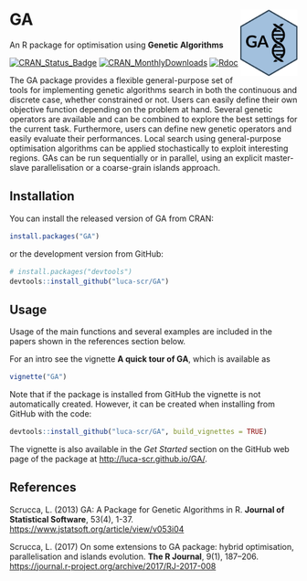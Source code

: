 
<!-- README.md is generated from README.Rmd. Please edit that file -->

# GA <img src="images/logo.png" align="right" width="100px" />

An R package for optimisation using **Genetic
Algorithms**

[![CRAN\_Status\_Badge](http://www.r-pkg.org/badges/version/GA)](https://cran.r-project.org/package=GA)
[![CRAN\_MonthlyDownloads](http://cranlogs.r-pkg.org/badges/GA)](https://cran.r-project.org/package=GA)
[![Rdoc](http://www.rdocumentation.org/badges/version/GA)](http://www.rdocumentation.org/packages/GA)

The GA package provides a flexible general-purpose set of tools for
implementing genetic algorithms search in both the continuous and
discrete case, whether constrained or not. Users can easily define their
own objective function depending on the problem at hand. Several genetic
operators are available and can be combined to explore the best settings
for the current task. Furthermore, users can define new genetic
operators and easily evaluate their performances. Local search using
general-purpose optimisation algorithms can be applied stochastically to
exploit interesting regions. GAs can be run sequentially or in parallel,
using an explicit master-slave parallelisation or a coarse-grain islands
approach.

## Installation

You can install the released version of GA from CRAN:

``` r
install.packages("GA")
```

or the development version from GitHub:

``` r
# install.packages("devtools")
devtools::install_github("luca-scr/GA")
```

## Usage

Usage of the main functions and several examples are included in the
papers shown in the references section below.

For an intro see the vignette **A quick tour of GA**, which is available
as

``` r
vignette("GA")
```

Note that if the package is installed from GitHub the vignette is not
automatically created. However, it can be created when installing from
GitHub with the code:

``` r
devtools::install_github("luca-scr/GA", build_vignettes = TRUE)
```

The vignette is also available in the *Get Started* section on the
GitHub web page of the package at <http://luca-scr.github.io/GA/>.

## References

Scrucca, L. (2013) GA: A Package for Genetic Algorithms in R. **Journal
of Statistical Software**, 53(4), 1-37.
<https://www.jstatsoft.org/article/view/v053i04>

Scrucca, L. (2017) On some extensions to GA package: hybrid
optimisation, parallelisation and islands evolution. **The R Journal**,
9(1), 187–206. <https://journal.r-project.org/archive/2017/RJ-2017-008>
